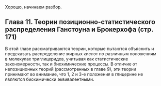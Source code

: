 Хорошо, начинаем разбор.

## **Глава 11. Теории позиционно-статистического распределения Ганстоуна и Брокерхофа** (стр. 171)

В этой главе рассматриваются теории, которые пытаются объяснить и предсказать распределение жирных кислот по различным положениям в молекулах триглицеридов, учитывая как статистические закономерности, так и биохимические процессы. В отличие от непозиционных теорий (рассмотренных в главе 9), эти теории принимают во внимание, что 1, 2 и 3-е положения в глицерине не являются биохимически эквивалентными.
